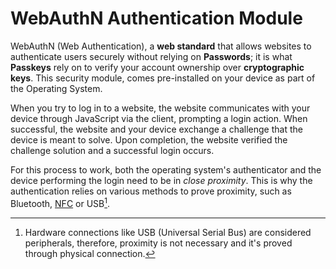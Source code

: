 # WebAuthN Authentication Module

WebAuthN (Web Authentication), a **web standard** that allows websites to authenticate users securely without relying on **Passwords**; it is what **Passkeys** rely on to verify your account ownership over **cryptographic keys**. This security module, comes pre-installed on your device as part of the Operating System. 

When you try to log in to a website, the website communicates with your device through JavaScript via the client, prompting a login action. When successful, the website and your device exchange a challenge that the device is meant to solve. Upon completion, the website verified the challenge solution and a successful login occurs.

For this process to work, both the operating system's authenticator and the device performing the login need to be in *close proximity*. This is why the authentication relies on various methods to prove proximity, such as Bluetooth, [NFC](../../../../glossary/near-field-communication.md) or USB[^1].

[^1]: Hardware connections like USB (Universal Serial Bus) are considered peripherals, therefore, proximity is not necessary and it's proved through physical connection.
